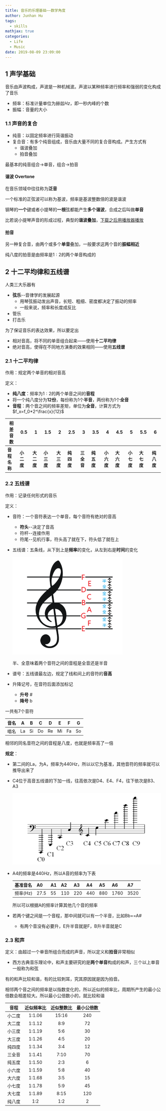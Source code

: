 ```yaml
---
title: 音乐的乐理基础——数学角度
author: Junhan Hu
tags:
  - skills
mathjax: true
categories:
  - Life
  - Music
date: 2019-08-09 23:09:00
---
```


## 1 声学基础

音乐由声波构成，声波是一种机械波。声波以某种频率进行频率和强弱的变化构成了音乐

* 频率：标准计量单位为赫兹$Hz$，即一秒内峰的个数
* 振幅：音量的大小

### 1.1 声音的复合

* 纯音：以固定频率进行简谐振动
* 复合音：有多个纯音组成，音乐由大量不同的复合音构成。产生方式有
  * 谐波叠加
  * 拍音叠加

最基本的纯音组合$\to$单音，组合$\to$拍音

<!-- more -->

#### 谐波 Overtone

在音乐领域中往往称为**泛音**

一个标准的正弦波可以称为基波，频率是基波整数倍的波是谐波

钢琴的**一个**键或者小提琴的**一根**弦都能产生**多个谐波**，合成之后叫做**单音**

比若说小提琴声音的形成过程，典型的**谐波叠加**，[下载之后用播放器播放](https://github.com/hujunhan/cloudimage/blob/master/audio/violin-wave.wav)

#### 拍音

另一种复合音，由两个或多个**单音**叠加，一般要求这两个音的**振幅相近**

纯八度的拍音是由频率是$1:2$的两个单音构成的

## 2 十二平均律和五线谱

人类三大乐器有

* **弦乐**--音律学的发展起源
  * 用琴弦振动发出声音，长短、粗细、密度都决定了振动的频率
  * 一般来说，频率和长度成反比
* 管乐
* 打击乐

为了保证音乐的表达效果，所以要定出

* 相对音高，将不同的单音组合起来——使用**十二平均律**
* 绝对音高，使得在不同地方演奏的效果相同——使用**五线谱**

### 2.1 十二平均律

作用：规定两个单音的相对音高

定义：

* **纯八度**：频率为$1:2$的两个单音之间的**音程**
* 将一个纯八度分为**12份**，每份称为1个**半音**，两份称为1个**全音**
* **音程**：两个音之间的频率差矩，单位为**全音**，计算方式为$f_x=f_0*2^\frac{x}{12}$

| 相差音数     | 0.5        | 1          | 1.5        | 2          | 2.5        | 3          | 3.5        | 4          | 4.5        | 5          | 5.5        | 6          |
| ------------ | ---------- | ---------- | ---------- | ---------- | ---------- | ---------- | ---------- | ---------- | ---------- | ---------- | ---------- | ---------- |
| **音程名称** | **小二度** | **大二度** | **小三度** | **大三度** | **纯四度** | **三全音** | **纯五度** | **小六度** | **大六度** | **小七度** | **大七度** | **纯八度** |

### 2.2 五线谱

作用：记录任何形式的音乐

定义：

* 音符：一个音符表达一个单音，每个音符有绝对的音高
  * **符头**--决定了音高
  * 符杆--连接作用
  * 符尾--见机行事，符头高了就在下，符头低了就在上
  
* 五线谱：五条线，从下到上是**频率**的变化，从左到右是**时间**的变化

  ![](https://raw.githubusercontent.com/hujunhan/cloudimage/master/img/music-5-A-G.png)

  半、全意味着两个音符之间的音程是全音还是半音

* 谱号：五线谱最左边，规定了线和间上的音符的**音高**

* 升降记号，在音符后面添加标记

  * **升号** #
  * **降号** b

一共有7个音符

| 音名 | A    | B    | C    | D    | E    | F    | G    |
| ---- | ---- | ---- | ---- | ---- | ---- | ---- | ---- |
| 唱名 | La   | Si   | Do   | Re   | Mi   | Fa   | So   |

相邻的同名音符之间的音程是八度，也就是频率高了一倍

**规定**：

* 第二间的La，为A，频率为$440Hz$，所以以它为基准，其他音符的频率就可以推导出来了

* C4位于高音五线谱的下加一线，往高依次是D4、E4、F4，往下依次是B3、A3

  ![](https://raw.githubusercontent.com/hujunhan/cloudimage/master/img/music-c.png)

* A4的频率是440$Hz$，所以A音的频率为下表

  | 基准音名 | A0   | A1   | A2   | A3   | A4   | A5   | A6   | A7   |
  | -------- | ---- | ---- | ---- | ---- | ---- | ---- | ---- | ---- |
  | 频率(Hz) | 27.5 | 55   | 110  | 220  | 440  | 880  | 1760 | 3520 |

  所以可以根据A的频率计算其他几个音的频率

* 若两个键之间是一个音程，那中间就可以有一个半音，比如Bb==A#

  * 有两个音没有必要升，E升半音就是F，B升半音就是C

### 2.3 和声

定义：由超过一个单音所组合而成的声音，所以定义和**拍音**非常相似

* 西方古典音乐理论中，和声主要研究的是**两个单音**构成的和声，三个以上单音一般称为和弦

有的和声比较和谐，有的比较刺耳，究其原因就是因为拍音。

相邻两个音之间的频率是以指数变化的，所以近似的频率比，周期所产生的最小公倍数会相差较大。所以最小公倍数小的，就比较和谐

|  音程  | 近似频率比 | 近似整数比 | 最小公倍数 |
| :----: | :--------: | :--------: | :--------: |
| 小二度 |   1:1.06   |   15:16    |    240     |
| 大二度 |   1:1.12   |    8:9     |     72     |
| 小三度 |   1:1.19   |    5:6     |     30     |
| 大三度 |   1:1.26   |    4:5     |     20     |
| 纯四度 |   1:1.34   |    3:4     |     12     |
| 三全音 |   1:1.41   |    7:10    |     70     |
| 纯五度 |   1:1.50   |    2:3     |     6      |
| 小六度 |   1:1.59   |    5:8     |     40     |
| 大六度 |   1:1.68   |    3:5     |     15     |
| 小七度 |   1:1.78   |    5:9     |     45     |
| 大七度 |   1:1.89   |    8:15    |    120     |
| 纯八度 |    1:2     |    1:2     |     2      |



